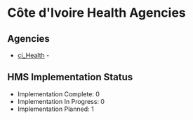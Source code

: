 # Côte d'Ivoire Health Agencies

## Agencies

- [ci_Health](ci_Health/index.md) - 

## HMS Implementation Status

- Implementation Complete: 0
- Implementation In Progress: 0
- Implementation Planned: 1
